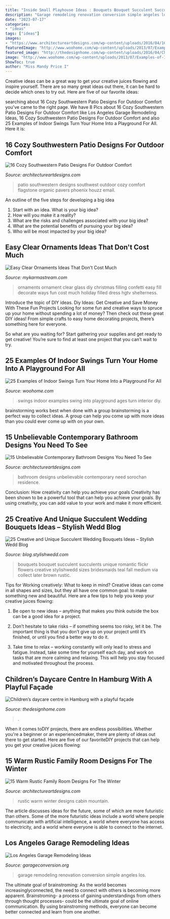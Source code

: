 ```yaml
---
title: "Inside Small Playhouse Ideas : Bouquets Bouquet Succulent Succulents Unique Romantic Flickr Flowers Creative Stylishwedd Sizes Bridesmaids Teal Fall Medium Via Collect Later Brown Rustic"
description: "Garage remodeling renovation conversion simple angeles los"
date: "2023-07-17"
categories:
- "ideas"
tags: ["ideas"]
images:
- "https://www.architectureartdesigns.com/wp-content/uploads/2016/04/16-Cozy-Southwestern-Patio-Designs-For-Outdoor-Comfort-13-630x459.jpg"
featuredImage: "http://www.woohome.com/wp-content/uploads/2013/07/Examples-of-Indoor-Swings-20.jpg"
featured_image: "http://thedesignhome.com/wp-content/uploads/2016/04/Children’s-daycare-centre-in-Hamburg-with-a-playful-façade2.jpg"
image: "http://www.woohome.com/wp-content/uploads/2013/07/Examples-of-Indoor-Swings-20.jpg"
ShowToc: true
author: "Miss Mandy Price I"
---
```



Creative ideas can be a great way to get your creative juices flowing and inspire yourself. There are so many great ideas out there, it can be hard to decide which ones to try out. Here are five of our favorite ideas: 

	

		
searching about 16 Cozy Southwestern Patio Designs For Outdoor Comfort you've came to the right page. We have 8 Pics about 16 Cozy Southwestern Patio Designs For Outdoor Comfort like Los Angeles Garage Remodeling Ideas, 16 Cozy Southwestern Patio Designs For Outdoor Comfort and also 25 Examples of Indoor Swings Turn Your Home Into a Playground For All. Here it is:
		
    
## 16 Cozy Southwestern Patio Designs For Outdoor Comfort

<img loading=lazy src="https://www.architectureartdesigns.com/wp-content/uploads/2016/04/16-Cozy-Southwestern-Patio-Designs-For-Outdoor-Comfort-13-630x459.jpg" onerror="this.onerror=null;this.src='https://tse2.mm.bing.net/th?id=OIP.00waxKXlXyR5c6ZqeBwd8AHaFZ&amp;pid=15.1';" alt="16 Cozy Southwestern Patio Designs For Outdoor Comfort">

_Source: architectureartdesigns.com_

>patio southwestern designs southwest outdoor cozy comfort flagstone organic pavers phoenix houzz email. 

	

An outline of the five steps for developing a big idea
1. Start with an idea. What is your big idea?
2. How will you make it a reality?
3. What are the risks and challenges associated with your big idea?
4. What are the potential benefits of pursuing your big idea?
5. Who will be most impacted by your big idea?

    
## Easy Clear Ornaments Ideas That Don&#039;t Cost Much

<img loading=lazy src="https://mykarmastream.com/wp-content/uploads/2017/12/diy-clear-ornament-7-.jpg" onerror="this.onerror=null;this.src='https://tse1.mm.bing.net/th?id=OIP.ZR7yxOz7Lw2JAIe7iJ3QQAHaLH&amp;pid=15.1';" alt="Easy Clear Ornaments Ideas That Don&#039;t Cost Much">

_Source: mykarmastream.com_

>ornaments ornament clear glass diy christmas filling confetti easy fill decorate ways fun cost much holiday filled dress hgtv shelterness. 

	

Introduce the topic of DIY ideas.
Diy Ideas: Get Creative and Save Money With These Fun Projects
Looking for some fun and creative ways to spruce up your home without spending a lot of money? Then check out these great DIY ideas! From simple crafts to easy home decorating projects, there’s something here for everyone.

So what are you waiting for? Start gathering your supplies and get ready to get creative! You’re sure to find at least one project that you can’t wait to try.

    
## 25 Examples Of Indoor Swings Turn Your Home Into A Playground For All

<img loading=lazy src="http://www.woohome.com/wp-content/uploads/2013/07/Examples-of-Indoor-Swings-20.jpg" onerror="this.onerror=null;this.src='https://tse4.mm.bing.net/th?id=OIP.BH9kvTmCYfdulAqqs14YKQAAAA&amp;pid=15.1';" alt="25 Examples of Indoor Swings Turn Your Home Into a Playground For All">

_Source: woohome.com_

>swings indoor examples swing into playground ages turn interior diy. 

	

brainstorming works best when done with a group
brainstorming is a perfect way to collect ideas. A group can help you come up with more ideas than you could ever come up with on your own.

    
## 15 Unbelievable Contemporary Bathroom Designs You Need To See

<img loading=lazy src="https://www.architectureartdesigns.com/wp-content/uploads/2014/10/15-Unbelievable-Contemporary-Bathroom-Designs-You-Need-To-See-5-630x947.jpg" onerror="this.onerror=null;this.src='https://tse3.mm.bing.net/th?id=OIP.6MNt7VYvKyRfcpeK0QLPWQHaLI&amp;pid=15.1';" alt="15 Unbelievable Contemporary Bathroom Designs You Need To See">

_Source: architectureartdesigns.com_

>bathroom designs unbelievable contemporary need sorochan residence. 

	

Conclusion: How creativity can help you achieve your goals
Creativity has been shown to be a powerful tool that can help you achieve your goals. By using creativity, you can add value to your work and make it more efficient.

    
## 25 Creative And Unique Succulent Wedding Bouquets Ideas – Stylish Wedd Blog

<img loading=lazy src="https://blog.stylishwedd.com/wp-content/uploads/2017/04/vintage-romantic-wedding-bouquets-with-succulents.jpg" onerror="this.onerror=null;this.src='https://tse3.mm.bing.net/th?id=OIP.yWbrCtaR_Da4NacIhEVh_AAAAA&amp;pid=15.1';" alt="25 Creative and Unique Succulent Wedding Bouquets Ideas – Stylish Wedd Blog">

_Source: blog.stylishwedd.com_

>bouquets bouquet succulent succulents unique romantic flickr flowers creative stylishwedd sizes bridesmaids teal fall medium via collect later brown rustic. 

	

Tips for Working creatively: What to keep in mind?
Creative ideas can come in all shapes and sizes, but they all have one common goal: to make something new and beautiful. Here are a few tips to help you keep your creative juices flowing:
1. Be open to new ideas – anything that makes you think outside the box can be a good idea for a project.

2. Don’t hesitate to take risks – if something seems too risky, let it be. The important thing is that you don’t give up on your project until it’s finished, or until you find a better way to do it.

3. Take time to relax – working constantly will only lead to stress and fatigue. Instead, take some time for yourself each day, and work on tasks that are more calming and relaxing. This will help you stay focused and motivated throughout the process.

    
## Children’s Daycare Centre In Hamburg With A Playful Façade

<img loading=lazy src="http://thedesignhome.com/wp-content/uploads/2016/04/Children’s-daycare-centre-in-Hamburg-with-a-playful-façade2.jpg" onerror="this.onerror=null;this.src='https://tse2.mm.bing.net/th?id=OIP.TjHtMTJve5GQkNa8gaXA0wHaLH&amp;pid=15.1';" alt="Children’s daycare centre in Hamburg with a playful façade">

_Source: thedesignhome.com_

>. 

	

When it comes toDIY projects, there are endless possibilities. Whether you're a beginner or an experiencedmaker, there are plenty of ideas out there to get started. Here are five of our favoriteDIY projects that can help you get your creative juices flowing: 

    
## 15 Warm Rustic Family Room Designs For The Winter

<img loading=lazy src="https://www.architectureartdesigns.com/wp-content/uploads/2014/10/15-Warm-Rustic-Family-Room-Designs-For-The-Winter-12-630x883.jpg" onerror="this.onerror=null;this.src='https://tse4.mm.bing.net/th?id=OIP.Itgj3dTGvYmXyyCREI6akQHaKY&amp;pid=15.1';" alt="15 Warm Rustic Family Room Designs For The Winter">

_Source: architectureartdesigns.com_

>rustic warm winter designs cabin mountain. 

	

The article discusses ideas for the future, some of which are more futuristic than others. Some of the more futuristic ideas include a world where people communicate with artificial intelligence, a world where everyone has access to electricity, and a world where everyone is able to connect to the internet.

    
## Los Angeles Garage Remodeling Ideas

<img loading=lazy src="https://www.garageconversion.org/uploads/images/GarageRemodeling/Garage-remodeling--5-.jpg" onerror="this.onerror=null;this.src='https://tse4.mm.bing.net/th?id=OIP.-Ilx9Qn1c4Q3CI1eYTch-QHaDc&amp;pid=15.1';" alt="Los Angeles Garage Remodeling Ideas">

_Source: garageconversion.org_

>garage remodeling renovation conversion simple angeles los. 

	

The ultimate goal of brainstroming:
As the world becomes increasinglyconnected, the need to connect with others is becoming more apparent. Brainstroming- a process of gaining understandings from others through thought processes- could be the ultimate goal of online communication. By using brainstroming methods, everyone can become better connected and learn from one another.

